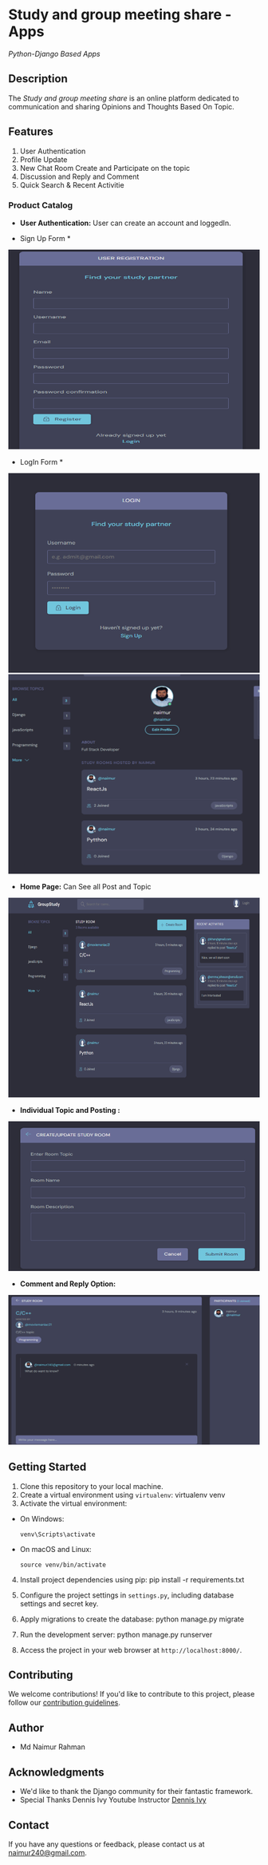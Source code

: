 # Study and group meeting share -Apps

*Python-Django Based Apps*

## Description

The *Study and group meeting share* is an online platform dedicated to communication and sharing Opinions and Thoughts Based On Topic. 

## Features 
1. User Authentication 
2. Profile Update
3. New Chat Room Create and Participate on the topic
4. Discussion and Reply and Comment
5. Quick Search & Recent Activitie


### Product Catalog

- **User Authentication:** User can create an account and loggedIn.

* Sign Up Form *
<img src="static/smp/registration.png" style="width:600px; height:400px" alt="image" />

* LogIn Form *
<img src="static/smp/login.png" style="width:600px; height:400px" alt="image" />
<img src="static/smp/profileuser.png" style="width:600px; height:400px" alt="image" />

- **Home Page:** Can See all  Post and Topic

<img src="static/smp/homepage.png" style="width:600px; height:400px" alt="image" />


- **Individual Topic and  Posting :** 

<img src="static/smp/newroom.png" style="width:600px; height:300px" alt="image" />

- **Comment and Reply Option:** 

<img src="static/smp/gropchat.png" style="width:600px; height:300px" alt="image" />



## Getting Started

1. Clone this repository to your local machine.
2. Create a virtual environment using `virtualenv`: 
virtualenv venv
3. Activate the virtual environment:

- On Windows:

  ```
  venv\Scripts\activate
  ```

- On macOS and Linux:

  ```
  source venv/bin/activate
  ```

4. Install project dependencies using pip: 
pip install -r requirements.txt
5. Configure the project settings in `settings.py`, including database settings and secret key.

6. Apply migrations to create the database:
python manage.py migrate

7. Run the development server:
python manage.py runserver


8. Access the project in your web browser at `http://localhost:8000/`.


## Contributing

We welcome contributions! If you'd like to contribute to this project, please follow our [contribution guidelines](CONTRIBUTING.md).



## Author

- Md Naimur Rahman

## Acknowledgments

- We'd like to thank the Django community for their fantastic framework.
- Special Thanks Dennis Ivy Youtube Instructor [Dennis Ivy](https://www.youtube.com/@DennisIvy) 


## Contact

If you have any questions or feedback, please contact us at [naimur240@gmail.com](mailto:naimur240@gmail.com).